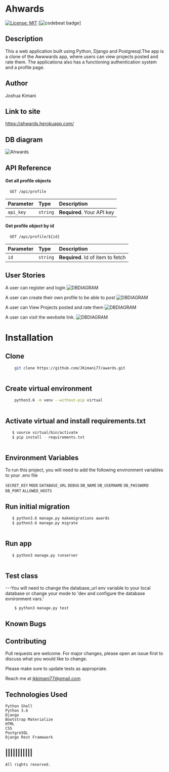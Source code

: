 # Ahwards
[![License: MIT](https://img.shields.io/badge/License-MIT-yellow.svg)](LICENSE)
[![codebeat badge](https://codebeat.co/badges/7283d5cd-8963-4679-844b-a5c915ab09e0)]
## Description
This a web application built using Python, Django and Postgresql.The app is a clone  of the Awwwards app, where users can view projects posted and rate them. The applicationa also has a functioning authentication system and a profile page.


## Author

Joshua Kimani

## Link to site
https://ahwards.herokuapp.com/

## DB diagram
![Ahwards](https://github.com/JKimani77/awards/blob/master/raw/db.png?raw=true)


## API Reference

#### Get all profile objects

```http
  GET /api/profile
```

| Parameter | Type     | Description                |
| :-------- | :------- | :------------------------- |
| `api_key` | `string` | **Required**. Your API key |

#### Get profile object by id

```http
  GET /api/profile/${id}
```

| Parameter | Type     | Description                       |
| :-------- | :------- | :-------------------------------- |
| `id`      | `string` | **Required**. Id of item to fetch |



## User Stories

A user can register and login
![DBDIAGRAM](https://github.com/JKimani77/awards/blob/master/raw/login.png?raw=true)

A user can create their own profile to be able to post
![DBDIAGRAM](https://github.com/JKimani77/awards/blob/master/raw/profile.png?raw=true)

A user can View Projects posted and rate them
![DBDIAGRAM](https://github.com/JKimani77/awards/blob/master/raw/viewposted.png?raw=true)

A user can visit the wevbsite link.
![DBDIAGRAM](https://github.com/JKimani77/awards/blob/master/raw/gotosite.png?raw=true)

# Installation

## Clone
    
```bash
    git clone https://github.com/JKimani77/awards.git
    
```
##  Create virtual environment
```bash
    python3.6 -m venv --without-pip virtual
    
```
## Activate virtual and install requirements.txt
```bash
   $ source virtual/bin/activate
   $ pip install - requirements.txt
    
```
## Environment Variables

To run this project, you will need to add the following environment variables to your .env file

`SECRET_KEY`
`MODE`
`DATABASE_URL`
`DEBUG`
`DB_NAME`
`DB_USERNAME`
`DB_PASSWORD`
`DB_PORT`
`ALLOWED_HOSTS`

## Run initial migration
```bash
   $ python3.6 manage.py makemigrations awards
   $ python3.6 manage.py migrate
    
```


## Run app
```bash
   $ python3 manage.py runserver
    
```

## Test class

  ---You will need to change the database_url env variable to your local database or change your mode to 'dev and configure the database evnironment vars.'
  
```bash
    $ python3 manage.py test
```
## Known Bugs


## Contributing

Pull requests are welcome. For major changes, please open an issue first to discuss what you would like to change.

Please make sure to update tests as appropriate.

Reach me at jkkimani77@gmail.com

## Technologies Used
    Python Shell
    Python 3.6
    Django
    Bootstrap Materialize
    HTML
    CSS
    PostgreSQL
    Django Rest Framework

## |||||||||||

    All rights reserved. 

